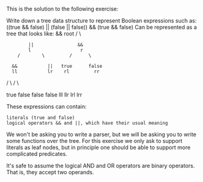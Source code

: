 This is the solution to the following exercise:

Write down a tree data structure to represent Boolean expressions such as:
((true && false) || (false || false)) && (true && false)
Can be represented as a tree that looks like:
                     &&
                    root
                 /        \

            ||                &&
            l                  r
        /        \         /      \

      &&           ||   true      false
      ll           lr    rl         rr
   /     \       /    \

 true  false  false  false
 lll   llr    lrl    lrr


These expressions can contain:

    literals (true and false)
    logical operators && and ||, which have their usual meaning

We won't be asking you to write a parser, but we will be asking you to write some functions over the tree. For this exercise we only ask to support literals as leaf nodes, but in principle one should be able to support more complicated predicates.

It's safe to assume the logical AND and OR operators are binary operators. That is, they accept two operands.

